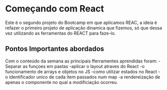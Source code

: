 # Começando com React 

Este é o segundo projeto do Bootcamp em que aplicamos REAC, a ideia é refazer o primeiro projeto de aplicação dinamica que fizemos, só que dessa vez utilizando as ferramentas do REACT para faze-lo.

## Pontos Importantes abordados
Com o conteúdo da semana as principais fferramentes aprendidas foram:
    -Separar as funçoes em pastas
    -aplicar o layout atraves do React
    -o funcionamento de arrays e objetos no JS
    -como utilizar estados no React
    -o identificador unico de cada item passados num map
    -a rendereização de apenas o componente no qual a modificiação ocorreu.

